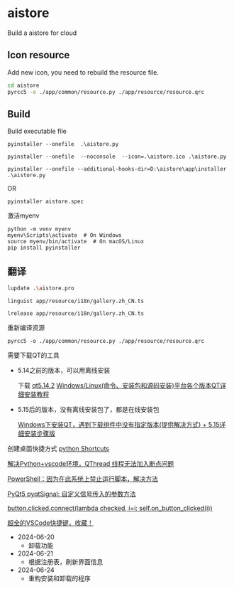 <!--
 * @Author: Firmin.Sun fmsunyh@gmail.com
 * @Date: 2024-06-14 18:28:18
 * @LastEditors: Firmin.Sun fmsunyh@gmail.com
 * @LastEditTime: 2024-06-25 17:44:38
 * @FilePath: \aistore\README.md
 * @Description: Content of readme
-->
# aistore
Build a aistore for cloud

## Icon resource

Add new icon, you need to rebuild the resource file.
```bash
cd aistore
pyrcc5 -o ./app/common/resource.py ./app/resource/resource.qrc
```

## Build
Build executable file 
```
pyinstaller --onefile  .\aistore.py
```

```
pyinstaller --onefile  --noconsole  --icon=.\aistore.ico .\aistore.py
```

```
pyinstaller --onefile --additional-hooks-dir=D:\aistore\app\installer .\aistore.py
```

OR
```
pyinstaller aistore.spec
```



激活myenv
```
python -m venv myenv
myenv\Scripts\activate  # On Windows
source myenv/bin/activate  # On macOS/Linux
pip install pyinstaller

```

## 翻译
```sh
lupdate .\aistore.pro
```

```
linguist app/resource/i18n/gallery.zh_CN.ts
```


```
lrelease app/resource/i18n/gallery.zh_CN.ts
```

重新编译资源
```
pyrcc5 -o ./app/common/resource.py ./app/resource/resource.qrc
```

需要下载QT的工具

- 5.14之前的版本，可以用离线安装

    下载  [qt5.14.2](https://download.qt.io/archive/qt/5.14/5.14.2/qt-opensource-windows-x86-5.14.2.exe)
    [Windows/Linux(命令、安装包和源码安装)平台各个版本QT详细安装教程](https://blog.csdn.net/new9232/article/details/132590691)


- 5.15后的版本，没有离线安装包了，都是在线安装包

    [Windows下安装QT，遇到下载组件中没有指定版本(提供解决方式) + 5.15详细安装步骤版](https://blog.csdn.net/qq_38141255/article/details/136968221)

创建桌面快捷方式
[python Shortcuts](https://winshell.readthedocs.io/en/latest/shortcuts.html)


[解决Python+vscode环境，QThread 线程无法加入断点问题](https://blog.csdn.net/kanbang/article/details/133808155)

[PowerShell：因为在此系统上禁止运行脚本，解决方法](https://syxdevcode.github.io/2021/09/04/PowerShell%EF%BC%9A%E5%9B%A0%E4%B8%BA%E5%9C%A8%E6%AD%A4%E7%B3%BB%E7%BB%9F%E4%B8%8A%E7%A6%81%E6%AD%A2%E8%BF%90%E8%A1%8C%E8%84%9A%E6%9C%AC%EF%BC%8C%E8%A7%A3%E5%86%B3%E6%96%B9%E6%B3%95/)


[PyQt5 pyqtSignal: 自定义信号传入的参数方法](https://blog.csdn.net/qq_39560620/article/details/105711799)


[button.clicked.connect(lambda checked, i=i: self.on_button_clicked(i))](https://stackoverflow.com/questions/35819538/using-lambda-expression-to-connect-slots-in-pyqt)

[超全的VSCode快捷键，收藏！](https://juejin.cn/post/7258140838139641917)
- 2024-06-20
    - 卸载功能
- 2024-06-21
    - 根据注册表，刷新界面信息
- 2024-06-24
    - 重构安装和卸载的程序